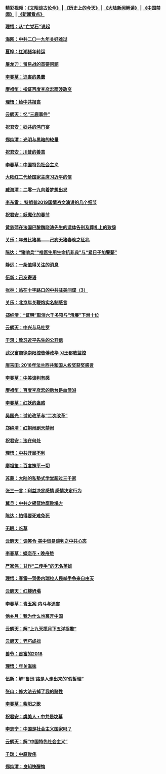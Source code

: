 #### 精彩视频：[《文昭谈古论今》](http://45.76.195.252/wenzhao) | [《历史上的今天》](http://45.76.195.252/today-in-history) | [《大陆新闻解读》](http://45.76.195.252/ntdtv-comedy) | [《中国禁闻》](http://45.76.195.252/ntdtv-news) | [《新闻看点》](http://45.76.195.252/news-insight) 

 #### [理悟：从“亡党石”说起](../pages/nsc993/n11042524.md?t=02132137) 

#### [海网：中共二〇一九年关好难过](../pages/nsc993/n11041415.md?t=02132137) 

#### [夏桦：红潮猪年转运](../pages/nsc993/n11041337.md?t=02132137) 

#### [屠龙刀：贸易战的首要问题](../pages/nsc993/n11040283.md?t=02132137) 

#### [李春草：迫害的愚蠢](../pages/nsc993/n11036601.md?t=02132137) 

#### [廖祖笙：指证百度李彦宏两涉政变](../pages/nsc993/n11036579.md?t=02132137) 

#### [理悟：给中共报丧](../pages/nsc993/n11036501.md?t=02132137) 

#### [云鹤天：忆“三鹿事件”](../pages/nsc993/n11036466.md?t=02132137) 

#### [祝君安：妖共的鸿门宴](../pages/nsc993/n11035387.md?t=02132137) 

#### [郑纯清：光明与黑暗的较量](../pages/nsc993/n11035337.md?t=02132137) 

#### [祝君安：川普的善意](../pages/nsc993/n11032077.md?t=02132137) 

#### [李春草：中国特色社会主义](../pages/nsc993/n11032132.md?t=02132137) 

#### [大陆红二代给国家主席习近平的信](../pages/nsc993/n11031995.md?t=02132137) 

#### [臧海清：二零一九向着梦想出发](../pages/nsc993/n11031959.md?t=02132137) 

#### [李东雷： 特朗普2019国情咨文演讲的几个细节](../pages/nsc993/n11031943.md?t=02132137) 

#### [祝君安：妖魔化的春节](../pages/nsc993/n11031747.md?t=02132137) 

#### [黄慈萍在法国巴黎魏晓涛先生的遗体告别及葬礼上的致辞](../pages/nsc993/n11031419.md?t=02132137) 

#### [关乐：年景比猪黑——己亥无猪春晚之征兆](../pages/nsc993/n11031494.md?t=02132137) 

#### [陈达：“猪哨兵”“推医生用生命抗非典”与“紧日子加警薪”](../pages/nsc993/n11027746.md?t=02132137) 

#### [静远：一条值得关注的消息](../pages/nsc993/n11024470.md?t=02132137) 

#### [伍新：己亥寄语](../pages/nsc993/n11024543.md?t=02132137) 

#### [张林：站在十字路口的中共驻美间谍（3）](../pages/nsc993/n11023043.md?t=02132137) 

#### [关乐：北京年关鞭炮实名制感言](../pages/nsc993/n11022630.md?t=02132137) 

#### [郑纯清：“证明”取消六千多项与“清廉”下滑十位](../pages/nsc993/n11022638.md?t=02132137) 

#### [云鹤天：中兴与马杜罗](../pages/nsc993/n11022620.md?t=02132137) 

#### [于溟：致习近平先生的公开信](../pages/nsc993/n11022593.md?t=02132137) 

#### [武汉富商徐崇阳控告傅政华 习王都敢监控](../pages/nsc993/n11022212.md?t=02132137) 

#### [唐吉田: 2018年法兰西共和国人权奖获奖感言](../pages/nsc993/n11021537.md?t=02132137) 

#### [李春草：中美谈判有感](../pages/nsc993/n11019776.md?t=02132137) 

#### [廖祖笙：百度李彦宏的后台是血债派](../pages/nsc993/n11019767.md?t=02132137) 

#### [李春草：红妖的蛊惑](../pages/nsc993/n11017095.md?t=02132137) 

#### [吴国光：试论改革与“二次改革”](../pages/nsc993/n11017055.md?t=02132137) 

#### [郑纯清：红朝闹剧天禁闹](../pages/nsc993/n11017030.md?t=02132137) 

#### [祝君安：法在何处](../pages/nsc993/n11017021.md?t=02132137) 

#### [理悟：中共开局不利](../pages/nsc993/n11016938.md?t=02132137) 

#### [廖祖笙：百度抹平一切](../pages/nsc993/n11014925.md?t=02132137) 

#### [苏蒙：大陆的私塾式学堂超过三千家](../pages/nsc993/n11014334.md?t=02132137) 

#### [张三一言：利益决定感情 感情决定行为](../pages/nsc993/n11012463.md?t=02132137) 

#### [冀旦：中共之摇篮地腐败塌方](../pages/nsc993/n11009533.md?t=02132137) 

#### [陈达：怕得要死难免死](../pages/nsc993/n11009520.md?t=02132137) 

#### [无眠：吃草](../pages/nsc993/n11007940.md?t=02132137) 

#### [云鹤天：调笑令‧美中贸易谈判之中共心态](../pages/nsc993/n11007670.md?t=02132137) 

#### [李春草：蝶恋花  •  晚舟愁](../pages/nsc993/n11006605.md?t=02132137) 

#### [严家伟：甘作“二传手”的无名英雄](../pages/nsc993/n11005340.md?t=02132137) 

#### [理悟：春雷—贺委内瑞拉人民举手争来自由天](../pages/nsc993/n11005334.md?t=02132137) 

#### [云鹤天：红楼坍塌](../pages/nsc993/n11005318.md?t=02132137) 

#### [李春草：青玉案·内斗与迫害](../pages/nsc993/n11005306.md?t=02132137) 

#### [他乡月：我为什么也离开中国](../pages/nsc993/n11003553.md?t=02132137) 

#### [云鹤天：解“上九天揽月下五洋捉鳖”](../pages/nsc993/n11000750.md?t=02132137) 

#### [云鹤天：弄巧成拙](../pages/nsc993/n11000722.md?t=02132137) 

#### [兽爷：首富的2018](../pages/nsc993/n11000693.md?t=02132137) 

#### [理悟：年关滋味](../pages/nsc993/n10998847.md?t=02132137) 

#### [伍新：解“鲁迅‘路是人走出来的’假哲理”](../pages/nsc993/n10998777.md?t=02132137) 

#### [张山：修大法去掉了我的赌性](../pages/nsc993/n10997702.md?t=02132137) 

#### [李春草：紫阳之歌](../pages/nsc993/n10997679.md?t=02132137) 

#### [祝君安：虞美人 • 中共是坟墓](../pages/nsc993/n10996090.md?t=02132137) 

#### [李志宁：中国是社会主义国家吗？](../pages/nsc993/n10996097.md?t=02132137) 

#### [云鹤天：解“中国特色社会主义”](../pages/nsc993/n10996043.md?t=02132137) 

#### [千瑞：中原俊伟](../pages/nsc993/n10995401.md?t=02132137) 

#### [郑纯清：良知快醒悔](../pages/nsc993/n10995385.md?t=02132137) 

